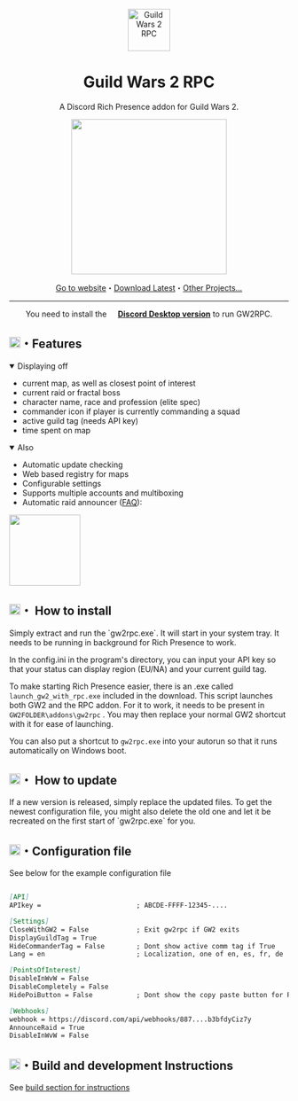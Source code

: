 <p align="center"><img alt="Guild Wars 2 RPC" src="https://gw2rpc.info/static/img/logo.png" height="76"></p></img>

<h1 align="center">Guild Wars 2 RPC</h1>
<p align="center">A Discord Rich Presence addon for Guild Wars 2.</p> 
<div style="text-align: center;">
        <img  src="https://gw2rpc.info/static/img/showcases/n1tr0_1.png" height=280>
</div>
<a href="https://gw2rpc.info"><p align="center">Go to website</a>・<a href="https://github.com/Maselkov/GW2RPC/releases">Download Latest</a>・<a href="https://github.com/Maselkov?tab=repositories">Other Projects...</p></a>

---
<p align="center">You need to install the <img src="https://api.iconify.design/bi:discord.svg?color=%23f9f9f9" height="12"> <b><a href="https://discord.com/download">Discord Desktop version</b></a> to run GW2RPC.</p>

<h2><img src="https://api.iconify.design/ic:baseline-auto-awesome.svg?color=%23ff8cf3" height="20">・Features</h2>
<details open markdown='1'><summary>Displaying off</summary>

* current map, as well as closest point of interest
* current raid or fractal boss
* character name, race and profession (elite spec)
* commander icon if player is currently commanding a squad
* active guild tag (needs API key)
* time spent on map

<details open markdown='1'><summary>Also</summary>

* Automatic update checking
* Web based registry for maps
* Configurable settings
* Supports multiple accounts and multiboxing
* Automatic raid announcer (<a href="https://gw2rpc.info/#faq">FAQ</a>):

<img src="https://gw2rpc.info/static/img/announce_example.png" height=128>
</details>

<h2><img src="https://api.iconify.design/ic:baseline-browser-updated.svg?color=%23ff8cf3" height="20">・ How to install</h2>
Simply extract and run the `gw2rpc.exe`. It will start in your system tray. It needs to be running in background for Rich Presence to work.

In the config.ini in the program's directory, you can input your API key so that your status can display region (EU/NA) and your current guild tag.

To make starting Rich Presence easier, there is an .exe called `launch_gw2_with_rpc.exe` included in the download. This script launches both GW2 and the RPC addon. For it to work, it needs to be present in `GW2FOLDER\addons\gw2rpc` . You may then replace your normal GW2 shortcut with it for ease of launching.

You can also put a shortcut to `gw2rpc.exe` into your autorun so that it runs automatically on Windows boot.

<h2><img src="https://api.iconify.design/ic:baseline-update.svg?color=%23ff8cf3" height="20">・ How to update</h2>
If a new version is released, simply replace the updated files. To get the newest configuration file, you might also delete the old one and let it be recreated on the first start of `gw2rpc.exe` for you.

<h2><img src="https://api.iconify.design/eos-icons:configuration-file.svg?color=%23ff8cf3" height="20">・Configuration file</h2>

See below for the example configuration file
```md

[API]
APIkey =                        ; ABCDE-FFFF-12345-....

[Settings]
CloseWithGW2 = False            ; Exit gw2rpc if GW2 exits
DisplayGuildTag = True          
HideCommanderTag = False        ; Dont show active comm tag if True
Lang = en                       ; Localization, one of en, es, fr, de

[PointsOfInterest]
DisableInWvW = False
DisableCompletely = False
HidePoiButton = False           ; Dont show the copy paste button for PoI if true

[Webhooks]
webhook = https://discord.com/api/webhooks/887....b3bfdyCiz7y
AnnounceRaid = True
DisableInWvW = False
```

<h2><img src="https://api.iconify.design/ic:baseline-build.svg?color=%23ff8cf3" height="20">・Build and development Instructions</h2>
See <a href="BUILD.md">build section for instructions</a>